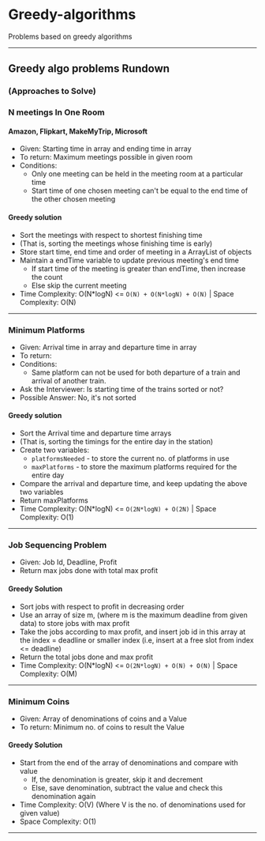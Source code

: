 # Greedy-algorithms 

Problems based on greedy algorithms


---


## Greedy algo problems Rundown
### (Approaches to Solve)

### N meetings In One Room
####  Amazon, Flipkart, MakeMyTrip, Microsoft 

- Given: Starting time in array and ending time in array 
- To return: Maximum meetings possible in given room 
- Conditions:
	- Only one meeting can be held in the meeting room at a particular time
	- Start time of one chosen meeting can't be equal to the end time of the other chosen meeting


#### Greedy solution

- Sort the meetings with respect to shortest finishing time
- (That is, sorting the meetings whose finishing time is early)
- Store start time, end time and order of meeting in a ArrayList of objects
- Maintain a endTime variable to update previous meeting's end time
	- If start time of the meeting is greater than endTime, then increase the count
	- Else skip the current meeting
- Time Complexity: O(N*logN) <= `O(N) + O(N*logN) + O(N)` | Space Complexity: O(N)


---


### Minimum Platforms

- Given: Arrival time in array and departure time in array 
- To return: 
- Conditions:
	- Same platform can not be used for both departure of a train and arrival of another train. 
- Ask the Interviewer: Is starting time of the trains sorted or not?
- Possible Answer: No, it's not sorted

#### Greedy solution

- Sort the Arrival time and departure time arrays
- (That is, sorting the timings for the entire day in the station)
- Create two variables:
	- `platformsNeeded` - to store the current no. of platforms in use
	-  `maxPlatforms` - to store the maximum platforms required for the entire day
- Compare the arrival and departure time, and keep updating the above two variables
- Return maxPlatforms
- Time Complexity: O(N*logN) <= `O(2N*logN) + O(2N)` | Space Complexity: O(1)


---


### Job Sequencing Problem

- Given: Job Id, Deadline, Profit
- Return max jobs done with total max profit

#### Greedy Solution

- Sort jobs with respect to profit in decreasing order
- Use an array of size m, (where m is the maximum deadline from given data) to store jobs with max profit
- Take the jobs according to max profit, and insert job id in this array at the index = deadline or smaller index (i.e, insert at a free slot from index <= deadline)
- Return the total jobs done and max profit
- Time Complexity: O(N*logN) <= `O(2N*logN) + O(N) + O(N)` | Space Complexity: O(M)


---

### Minimum Coins

- Given: Array of denominations of coins and a Value
- To return: Minimum no. of coins to result the Value

#### Greedy Solution

- Start from the end of the array of denominations and compare with value
	- If, the denomination is greater, skip it and decrement
	- Else, save denomination, subtract the value and check this denomination again
- Time Complexity: O(V) (Where V is the no. of denominations used for given value) 
- Space Complexity: O(1)


---

